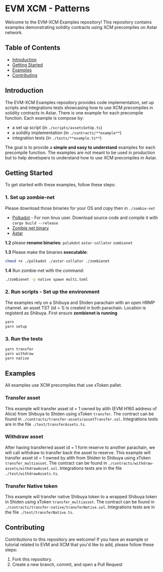 # EVM XCM - Patterns

Welcome to the EVM-XCM Examples repository! This repository contains examples demonstrating solidity contracts using XCM precompiles on Astar network.

## Table of Contents

- [Introduction](#introduction)
- [Getting Started](#getting-started)
- [Examples](#examples)
- [Contributing](#contributing)

## Introduction

The EVM-XCM Examples repository provides code implementation, set up scripts and integrations tests showcasing how to use XCM precompiles in solidity contracts in Astar.
There is one example for each precompile function. Each example is compose by:

- a set up script (in `./scripts/assetsSetUp.ts`)
- a solidity implementation (in `./contracts/**example**`)
- integration tests (in `./tests/**example.ts**`)

The goal is to provide a **simple and easy to understand** examples for each precompile function. The examples are not meant to be used in production but to help developers to understand how to use XCM precompiles in Astar.

## Getting Started

To get started with these examples, follow these steps:

### 1. Set up zombie-net

Please download those binaries for your OS and copy then in `./zombie-net`

- [Polkadot](https://github.com/paritytech/polkadot/releases/tag/v0.9.43) - For non linux user. Download source code and compile it with `cargo build --release`
- [Zombie net binary](https://github.com/paritytech/zombienet/releases/tag/v1.3.62)
- [Astar](https://github.com/AstarNetwork/Astar/releases/tag/v5.20.0)

**1.2** please **rename binaries**:
`polakdot`
`astar-collator`
`zombienet`

**1.3** Please make the binaries **executable**:

```bash
chmod +x ./polkadot ./astar-collator ./zombienet
```

**1.4** Run zombie-net with the command:

```bash
./zombienet -p native spawn multi.toml
```

### 2. Run scripts - Set up the environment

The examples rely on a Shibuya and Shiden parachain with an open HRMP channel. an asset TST (id = 1) is created in both parachain. Location is registerd as Shibuya.
First ensure **zombienet is running**

```bash
yarn
yarn setup
```

### 3. Run the tests

```bash
yarn transfer
yarn withdraw
yarn native
```

## Examples

All examples use XCM precompiles that use xToken pallet.

### Transfer asset

This example will transfer asset id = 1 owned by alith (EVM H160 address of Alice) from Shibuya to Shiden using xToken `transfer`.
The contract can be found in `./contracts/transfer-assets/assetTransfer.sol`. Integrations tests are in the file `./test/transferAssets.ts`.

### Withdraw asset

After having transferred asset id = 1 form reserve to another parachain, we will call withdraw to transfer back the asset to reserve. This example will transfer asset id = 1 owned by alith from Shiden to Shibuya using xToken `transfer_multiasset`.
The contract can be found in `./contracts/withdraw-assets/withdrawAsset.sol`. Integrations tests are in the file `./test/withdrawAssets.ts`.

### Transfer Native token

This example will transfer native Shibuya token to a wrapped Shibuya token in Shiden using xToken `transfer_multiasset`.
The contract can be found in `./contracts/transfer-native/transferNative.sol`. Integrations tests are in the file `./test/transferNative.ts`.

## Contributing

Contributions to this repository are welcome! If you have an example or tutorial related to EVM and XCM that you'd like to add, please follow these steps:

1. Fork this repository.
2. Create a new branch, commit, and open a Pull Request
